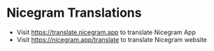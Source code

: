 # Nicegram Translations

- Visit https://translate.nicegram.app to translate Nicegram App
- Visit https://nicegram.app/translate to translate Nicegram website
